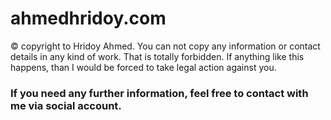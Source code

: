# ahmedhridoy.com

<p>&copy; copyright to Hridoy Ahmed. You can not copy any information or contact details in any kind of work. That is totally forbidden. If anything like this happens, than I would be forced to take legal action against you.</p> 

<h3>If you need any further information, feel free to contact with me via social account.</h3>